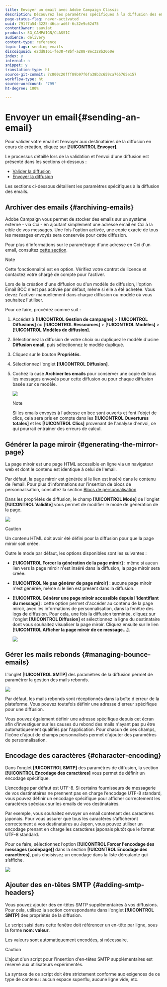 ```yaml
---
title: Envoyer un email avec Adobe Campaign Classic
description: Découvrez les paramètres spécifiques à la diffusion des emails dans Adobe Campaign Classic.
page-status-flag: never-activated
uuid: 791f7a54-3225-46ca-ad6f-6c32e9c62d75
contentOwner: sauviat
products: SG_CAMPAIGN/CLASSIC
audience: delivery
content-type: reference
topic-tags: sending-emails
discoiquuid: e2dd8161-fe38-48bf-a288-8ec328b2660e
index: y
internal: n
snippet: y
translation-type: ht
source-git-commit: 7c800c20fff89b97f6fa38b3c659ca765765e157
workflow-type: ht
source-wordcount: '799'
ht-degree: 100%

---
```



# Envoyer un email{#sending-an-email}

Pour valider votre email et l’envoyer aux destinataires de la diffusion en cours de création, cliquez sur **[!UICONTROL Envoyer]**.

Le processus détaillé lors de la validation et l&#39;envoi d&#39;une diffusion est présenté dans les sections ci-dessous :

* [Valider la diffusion](../../delivery/using/steps-validating-the-delivery.md)
* [Envoyer la diffusion](../../delivery/using/steps-sending-the-delivery.md)

Les sections ci-dessous détaillent les paramètres spécifiques à la diffusion des emails.

## Archiver des emails {#archiving-emails}

Adobe Campaign vous permet de stocker des emails sur un système externe - via Cci - en ajoutant simplement une adresse email en Cci à la cible de vos messages. Une fois l&#39;option activée, une copie exacte de tous les messages envoyés sera conservée pour cette diffusion.

Pour plus d&#39;informations sur le paramétrage d&#39;une adresse en Cci d&#39;un email, consultez [cette section](../../installation/using/email-archiving.md).

>[!NOTE]
>
>Cette fonctionnalité est en option. Vérifiez votre contrat de licence et contactez votre chargé de compte pour l&#39;activer.

Lors de la création d&#39;une diffusion ou d&#39;un modèle de diffusion, l&#39;option Email BCC n&#39;est pas activée par défaut, même si elle a été achetée. Vous devez l&#39;activer manuellement dans chaque diffusion ou modèle où vous souhaitez l&#39;utiliser.

Pour ce faire, procédez comme suit :

1. Accédez à **[!UICONTROL Gestion de campagne]** > **[!UICONTROL Diffusions]** ou **[!UICONTROL Ressources]** > **[!UICONTROL Modèles]** > **[!UICONTROL Modèles de diffusion]**.
1. Sélectionnez la diffusion de votre choix ou dupliquez le modèle d&#39;usine **Diffusion email**, puis sélectionnez le modèle dupliqué.
1. Cliquez sur le bouton **Propriétés**.
1. Sélectionnez l&#39;onglet **[!UICONTROL Diffusion]**.
1. Cochez la case **Archiver les emails** pour conserver une copie de tous les messages envoyés pour cette diffusion ou pour chaque diffusion basée sur ce modèle.

   ![](assets/s_ncs_user_wizard_archiving.png)

   >[!NOTE]
   >
   >Si les emails envoyés à l&#39;adresse en bcc sont ouverts et font l&#39;objet de clics, cela sera pris en compte dans les **[!UICONTROL Ouvertures totales]** et les **[!UICONTROL Clics]** provenant de l&#39;analyse d&#39;envoi, ce qui pourrait entraîner des erreurs de calcul.

## Générer la page miroir {#generating-the-mirror-page}

La page miroir est une page HTML accessible en ligne via un navigateur web et dont le contenu est identique à celui de l&#39;email.

Par défaut, la page miroir est générée si le lien est inséré dans le contenu de l’email. Pour plus d’informations sur l’insertion de blocs de personnalisation, consultez la section [Blocs de personnalisation](../../delivery/using/personalization-blocks.md).

Dans les propriétés de diffusion, le champ **[!UICONTROL Mode]** de l&#39;onglet **[!UICONTROL Validité]** vous permet de modifier le mode de génération de la page.

![](assets/s_ncs_user_wizard_miror_page_mode.png)

>[!CAUTION]
>
>Un contenu HTML doit avoir été défini pour la diffusion pour que la page miroir soit créée.

Outre le mode par défaut, les options disponibles sont les suivantes :

* **[!UICONTROL Forcer la génération de la page miroir]** : même si aucun lien vers la page miroir n&#39;est inséré dans la diffusion, la page miroir sera créée.
* **[!UICONTROL Ne pas générer de page miroir]** : aucune page miroir n&#39;est générée, même si le lien est présent dans la diffusion.
* **[!UICONTROL Générer une page miroir accessible depuis l&#39;identifiant du message]** : cette option permet d&#39;accéder au contenu de la page miroir, avec les informations de personnalisation, dans la fenêtre des logs de diffusion. Pour cela, une fois la diffusion terminée, cliquez sur l&#39;onglet **[!UICONTROL Diffusion]** et sélectionnez la ligne du destinataire dont vous souhaitez visualiser la page miroir. Cliquez ensuite sur le lien **[!UICONTROL Afficher la page miroir de ce message...]**.

   ![](assets/s_ncs_user_wizard_miror_page_link.png)

## Gérer les mails rebonds {#managing-bounce-emails}

L&#39;onglet **[!UICONTROL SMTP]** des paramètres de la diffusion permet de paramétrer la gestion des mails rebonds.

![](assets/s_ncs_user_email_del_properties_smtp_tab.png)

Par défaut, les mails rebonds sont réceptionnés dans la boîte d&#39;erreur de la plateforme. Vous pouvez toutefois définir une adresse d&#39;erreur spécifique pour une diffusion.

Vous pouvez également définir une adresse spécifique depuis cet écran afin d&#39;investiguer sur les causes du rebond des mails n&#39;ayant pas pu être automatiquement qualifiés par l&#39;application. Pour chacun de ces champs, l&#39;icône d&#39;ajout de champs personnalisés permet d&#39;ajouter des paramètres de personnalisation.

## Encodage des caractères {#character-encoding}

Dans l’onglet **[!UICONTROL SMTP]** des paramètres de diffusion, la section **[!UICONTROL Encodage des caractères]** vous permet de définir un encodage spécifique.

L’encodage par défaut est UTF-8. Si certains fournisseurs de messagerie de vos destinataires ne prennent pas en charge l’encodage UTF-8 standard, vous pouvez définir un encodage spécifique pour afficher correctement les caractères spéciaux sur les emails de vos destinataires.

Par exemple, vous souhaitez envoyer un email contenant des caractères japonais. Pour vous assurer que tous les caractères s’afficheront correctement à vos destinataires au Japon, vous pouvez utiliser un encodage prenant en charge les caractères japonais plutôt que le format UTF-8 standard.

Pour ce faire, sélectionnez l’option **[!UICONTROL Forcer l&#39;encodage des messages (codepage)]** dans la section **[!UICONTROL Encodage des caractères]**, puis choisissez un encodage dans la liste déroulante qui s’affiche.

![](assets/s_ncs_user_email_del_properties_smtp_tab_encoding.png)

## Ajouter des en-têtes SMTP {#adding-smtp-headers}

Vous pouvez ajouter des en-têtes SMTP supplémentaires à vos diffusions. Pour cela, utilisez la section correspondante dans l&#39;onglet **[!UICONTROL SMTP]** des propriétés de la diffusion.

Le script saisi dans cette fenêtre doit référencer un en-tête par ligne, sous la forme **nom: valeur**.

Les valeurs sont automatiquement encodées, si nécessaire.

>[!CAUTION]
>
>L&#39;ajout d&#39;un script pour l&#39;insertion d&#39;en-têtes SMTP supplémentaires est réservé aux utilisateurs expérimentés.
>
>La syntaxe de ce script doit être strictement conforme aux exigences de ce type de contenu : aucun espace superflu, aucune ligne vide, etc.
